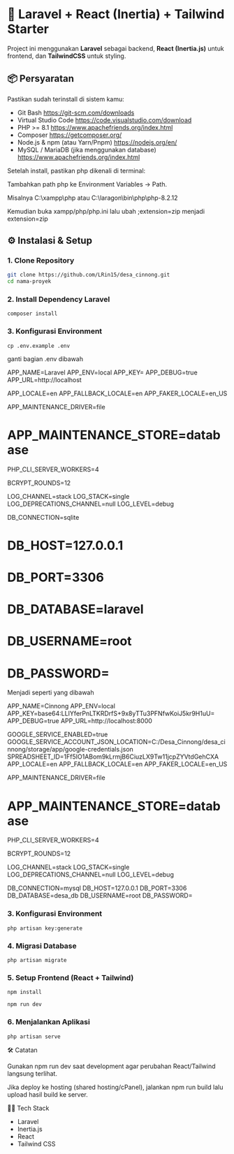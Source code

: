 # 🚀 Laravel + React (Inertia) + Tailwind Starter

Project ini menggunakan **Laravel** sebagai backend, **React (Inertia.js)** untuk frontend, dan **TailwindCSS** untuk styling.

## 📦 Persyaratan

Pastikan sudah terinstall di sistem kamu:

- Git Bash https://git-scm.com/downloads
- Virtual Studio Code https://code.visualstudio.com/download
- PHP >= 8.1 https://www.apachefriends.org/index.html
- Composer https://getcomposer.org/
- Node.js & npm (atau Yarn/Pnpm) https://nodejs.org/en/
- MySQL / MariaDB (jika menggunakan database) https://www.apachefriends.org/index.html

Setelah install, pastikan php dikenali di terminal:

Tambahkan path php ke Environment Variables → Path.

Misalnya C:\xampp\php atau C:\laragon\bin\php\php-8.2.12

Kemudian buka xampp/php/php.ini lalu ubah ;extension=zip menjadi extension=zip

## ⚙️ Instalasi & Setup

### 1. Clone Repository

```bash
git clone https://github.com/LRin15/desa_cinnong.git
cd nama-proyek
```

### 2. Install Dependency Laravel

```
composer install

```

### 3. Konfigurasi Environment

```
cp .env.example .env

```

ganti bagian .env dibawah

APP_NAME=Laravel
APP_ENV=local
APP_KEY=
APP_DEBUG=true
APP_URL=http://localhost

APP_LOCALE=en
APP_FALLBACK_LOCALE=en
APP_FAKER_LOCALE=en_US

APP_MAINTENANCE_DRIVER=file

# APP_MAINTENANCE_STORE=database

PHP_CLI_SERVER_WORKERS=4

BCRYPT_ROUNDS=12

LOG_CHANNEL=stack
LOG_STACK=single
LOG_DEPRECATIONS_CHANNEL=null
LOG_LEVEL=debug

DB_CONNECTION=sqlite

# DB_HOST=127.0.0.1

# DB_PORT=3306

# DB_DATABASE=laravel

# DB_USERNAME=root

# DB_PASSWORD=

Menjadi seperti yang dibawah

APP_NAME=Cinnong
APP_ENV=local
APP_KEY=base64:LLIYferPnLTKRDrfS+9x8yTTu3PFNfwKoiJ5kr9H1uU=
APP_DEBUG=true
APP_URL=http://localhost:8000

GOOGLE_SERVICE_ENABLED=true
GOOGLE_SERVICE_ACCOUNT_JSON_LOCATION=C:/Desa_Cinnong/desa_cinnong/storage/app/google-credentials.json
SPREADSHEET_ID=1Ff5IO1ABom9kLrmjB6CiuzLX9Tw11jcpZYVtdGehCXA
APP_LOCALE=en
APP_FALLBACK_LOCALE=en
APP_FAKER_LOCALE=en_US

APP_MAINTENANCE_DRIVER=file

# APP_MAINTENANCE_STORE=database

PHP_CLI_SERVER_WORKERS=4

BCRYPT_ROUNDS=12

LOG_CHANNEL=stack
LOG_STACK=single
LOG_DEPRECATIONS_CHANNEL=null
LOG_LEVEL=debug

DB_CONNECTION=mysql
DB_HOST=127.0.0.1
DB_PORT=3306
DB_DATABASE=desa_db
DB_USERNAME=root
DB_PASSWORD=

### 3. Konfigurasi Environment

```
php artisan key:generate

```

### 4. Migrasi Database

```
php artisan migrate

```

### 5. Setup Frontend (React + Tailwind)

```
npm install

npm run dev

```

### 6. Menjalankan Aplikasi

```
php artisan serve

```

🛠️ Catatan

Gunakan npm run dev saat development agar perubahan React/Tailwind langsung terlihat.

Jika deploy ke hosting (shared hosting/cPanel), jalankan npm run build lalu upload hasil build ke server.

👨‍💻 Tech Stack

- Laravel
- Inertia.js
- React
- Tailwind CSS
